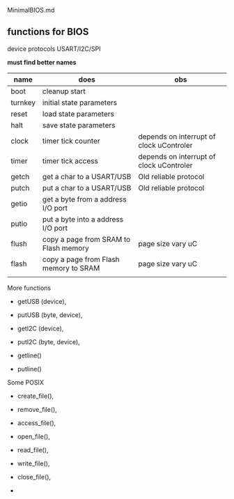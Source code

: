 MinimalBIOS.md

## functions for BIOS

device protocols USART/I2C/SPI

__must find better names__

| name | does | obs |
| -- | -- | -- |
| boot | cleanup start | |
| turnkey | initial state parameters | |
| reset | load state parameters | |
| halt  | save state parameters | |
| clock | timer tick counter | depends on interrupt of clock uControler |
| timer | timer tick access | depends on interrupt of clock uControler |
| getch | get a char to a USART/USB | Old reliable protocol |
| putch | put a char to a USART/USB | Old reliable protocol |
| getio | get a byte from a address I/O port | |
| putio | put a byte into a address I/O port | |
| flush | copy a page from SRAM to Flash memory | page size vary uC |
| flash | copy a page from Flash memory to SRAM| page size vary uC |
| | | |

More functions

- getUSB (device),
- putUSB (byte, device),
- getI2C (device),
- putI2C (byte, device),

- getline()
- putline()

Some POSIX

- create_file(),
- remove_file(),
- access_file(), 
- open_file(),
- read_file(),
- write_file(),
- close_file(),

- 

